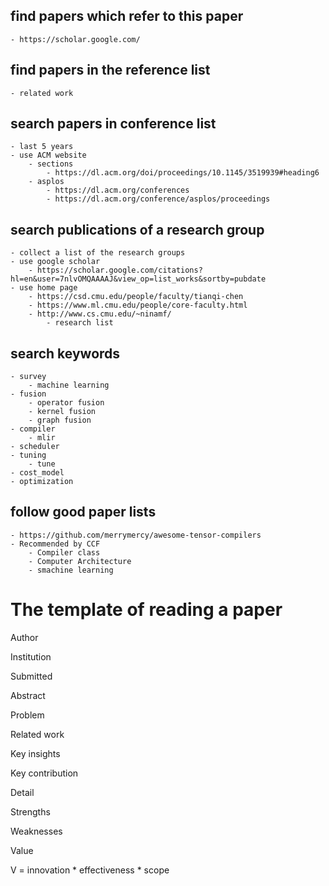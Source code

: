 ## find papers which refer to this paper
    - https://scholar.google.com/
## find papers in the reference list
    - related work
## search papers in conference list
    - last 5 years
    - use ACM website
        - sections
            - https://dl.acm.org/doi/proceedings/10.1145/3519939#heading6
        - asplos
            - https://dl.acm.org/conferences
            - https://dl.acm.org/conference/asplos/proceedings
## search publications of a research group
    - collect a list of the research groups
    - use google scholar
        - https://scholar.google.com/citations?hl=en&user=7nlvOMQAAAAJ&view_op=list_works&sortby=pubdate
    - use home page
        - https://csd.cmu.edu/people/faculty/tianqi-chen
        - https://www.ml.cmu.edu/people/core-faculty.html
        - http://www.cs.cmu.edu/~ninamf/
            - research list
## search keywords
    - survey
        - machine learning
    - fusion
        - operator fusion
        - kernel fusion
        - graph fusion
    - compiler
        - mlir
    - scheduler
    - tuning
        - tune
    - cost_model
    - optimization
## follow good paper lists
    - https://github.com/merrymercy/awesome-tensor-compilers
    - Recommended by CCF
        - Compiler class
        - Computer Architecture
        - smachine learning

# The template of reading a paper
Author


Institution


Submitted


Abstract


Problem


Related work


Key insights


Key contribution


Detail


Strengths


Weaknesses


Value

V = innovation * effectiveness * scope